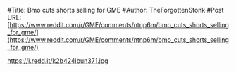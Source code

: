 #Title: Bmo cuts shorts selling for GME
#Author: TheForgottenStonk
#Post URL: [https://www.reddit.com/r/GME/comments/ntnp6m/bmo_cuts_shorts_selling_for_gme/](https://www.reddit.com/r/GME/comments/ntnp6m/bmo_cuts_shorts_selling_for_gme/)


https://i.redd.it/k2b424ibun371.jpg